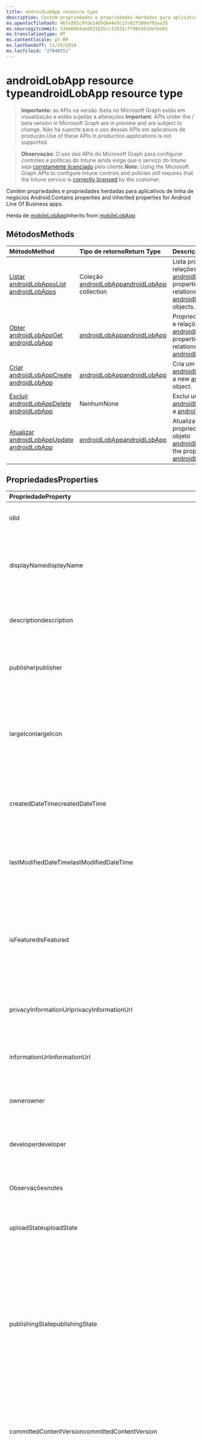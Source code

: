```yaml
---
title: androidLobApp resource type
description: Contém propriedades e propriedades herdadas para aplicativos de linha de negócios Android.
ms.openlocfilehash: 46fa392c9fde2489d644e9c1fc62f300ef95aa35
ms.sourcegitcommit: 334e84b4aed63162bcc31831cffd6d363dafee02
ms.translationtype: MT
ms.contentlocale: pt-BR
ms.lasthandoff: 11/29/2018
ms.locfileid: "27040551"
---
```

# <a name="androidlobapp-resource-type"></a><span data-ttu-id="0f87b-103">androidLobApp resource type</span><span class="sxs-lookup"><span data-stu-id="0f87b-103">androidLobApp resource type</span></span>

> <span data-ttu-id="0f87b-104">**Importante:** as APIs na versão /beta no Microsoft Graph estão em visualização e estão sujeitas a alterações.</span><span class="sxs-lookup"><span data-stu-id="0f87b-104">**Important:** APIs under the / beta version in Microsoft Graph are in preview and are subject to change.</span></span> <span data-ttu-id="0f87b-105">Não há suporte para o uso dessas APIs em aplicativos de produção.</span><span class="sxs-lookup"><span data-stu-id="0f87b-105">Use of these APIs in production applications is not supported.</span></span>

> <span data-ttu-id="0f87b-106">**Observação:** O uso das APIs do Microsoft Graph para configurar controles e políticas do Intune ainda exige que o serviço do Intune seja [corretamente licenciado](https://go.microsoft.com/fwlink/?linkid=839381) pelo cliente.</span><span class="sxs-lookup"><span data-stu-id="0f87b-106">**Note:** Using the Microsoft Graph APIs to configure Intune controls and policies still requires that the Intune service is [correctly licensed](https://go.microsoft.com/fwlink/?linkid=839381) by the customer.</span></span>

<span data-ttu-id="0f87b-107">Contém propriedades e propriedades herdadas para aplicativos de linha de negócios Android.</span><span class="sxs-lookup"><span data-stu-id="0f87b-107">Contains properties and inherited properties for Android Line Of Business apps.</span></span>

<span data-ttu-id="0f87b-108">Herda de [mobileLobApp](../resources/intune-apps-mobilelobapp.md)</span><span class="sxs-lookup"><span data-stu-id="0f87b-108">Inherits from [mobileLobApp](../resources/intune-apps-mobilelobapp.md)</span></span>

## <a name="methods"></a><span data-ttu-id="0f87b-109">Métodos</span><span class="sxs-lookup"><span data-stu-id="0f87b-109">Methods</span></span>
|<span data-ttu-id="0f87b-110">Método</span><span class="sxs-lookup"><span data-stu-id="0f87b-110">Method</span></span>|<span data-ttu-id="0f87b-111">Tipo de retorno</span><span class="sxs-lookup"><span data-stu-id="0f87b-111">Return Type</span></span>|<span data-ttu-id="0f87b-112">Descrição</span><span class="sxs-lookup"><span data-stu-id="0f87b-112">Description</span></span>|
|:---|:---|:---|
|[<span data-ttu-id="0f87b-113">Listar androidLobApps</span><span class="sxs-lookup"><span data-stu-id="0f87b-113">List androidLobApps</span></span>](../api/intune-apps-androidlobapp-list.md)|<span data-ttu-id="0f87b-114">Coleção [androidLobApp](../resources/intune-apps-androidlobapp.md)</span><span class="sxs-lookup"><span data-stu-id="0f87b-114">[androidLobApp](../resources/intune-apps-androidlobapp.md) collection</span></span>|<span data-ttu-id="0f87b-115">Lista propriedades e relações dos objetos [androidLobApp](../resources/intune-apps-androidlobapp.md).</span><span class="sxs-lookup"><span data-stu-id="0f87b-115">List properties and relationships of the [androidLobApp](../resources/intune-apps-androidlobapp.md) objects.</span></span>|
|[<span data-ttu-id="0f87b-116">Obter androidLobApp</span><span class="sxs-lookup"><span data-stu-id="0f87b-116">Get androidLobApp</span></span>](../api/intune-apps-androidlobapp-get.md)|[<span data-ttu-id="0f87b-117">androidLobApp</span><span class="sxs-lookup"><span data-stu-id="0f87b-117">androidLobApp</span></span>](../resources/intune-apps-androidlobapp.md)|<span data-ttu-id="0f87b-118">Propriedades de leitura e relações do objeto [androidLobApp](../resources/intune-apps-androidlobapp.md).</span><span class="sxs-lookup"><span data-stu-id="0f87b-118">Read properties and relationships of the [androidLobApp](../resources/intune-apps-androidlobapp.md) object.</span></span>|
|[<span data-ttu-id="0f87b-119">Criar androidLobApp</span><span class="sxs-lookup"><span data-stu-id="0f87b-119">Create androidLobApp</span></span>](../api/intune-apps-androidlobapp-create.md)|[<span data-ttu-id="0f87b-120">androidLobApp</span><span class="sxs-lookup"><span data-stu-id="0f87b-120">androidLobApp</span></span>](../resources/intune-apps-androidlobapp.md)|<span data-ttu-id="0f87b-121">Cria um novo objeto [androidLobApp](../resources/intune-apps-androidlobapp.md).</span><span class="sxs-lookup"><span data-stu-id="0f87b-121">Create a new [androidLobApp](../resources/intune-apps-androidlobapp.md) object.</span></span>|
|[<span data-ttu-id="0f87b-122">Excluir androidLobApp</span><span class="sxs-lookup"><span data-stu-id="0f87b-122">Delete androidLobApp</span></span>](../api/intune-apps-androidlobapp-delete.md)|<span data-ttu-id="0f87b-123">Nenhum</span><span class="sxs-lookup"><span data-stu-id="0f87b-123">None</span></span>|<span data-ttu-id="0f87b-124">Exclui um [androidLobApp](../resources/intune-apps-androidlobapp.md).</span><span class="sxs-lookup"><span data-stu-id="0f87b-124">Deletes a [androidLobApp](../resources/intune-apps-androidlobapp.md).</span></span>|
|[<span data-ttu-id="0f87b-125">Atualizar androidLobApp</span><span class="sxs-lookup"><span data-stu-id="0f87b-125">Update androidLobApp</span></span>](../api/intune-apps-androidlobapp-update.md)|[<span data-ttu-id="0f87b-126">androidLobApp</span><span class="sxs-lookup"><span data-stu-id="0f87b-126">androidLobApp</span></span>](../resources/intune-apps-androidlobapp.md)|<span data-ttu-id="0f87b-127">Atualiza as propriedades de um objeto [androidLobApp](../resources/intune-apps-androidlobapp.md).</span><span class="sxs-lookup"><span data-stu-id="0f87b-127">Update the properties of a [androidLobApp](../resources/intune-apps-androidlobapp.md) object.</span></span>|

## <a name="properties"></a><span data-ttu-id="0f87b-128">Propriedades</span><span class="sxs-lookup"><span data-stu-id="0f87b-128">Properties</span></span>
|<span data-ttu-id="0f87b-129">Propriedade</span><span class="sxs-lookup"><span data-stu-id="0f87b-129">Property</span></span>|<span data-ttu-id="0f87b-130">Tipo</span><span class="sxs-lookup"><span data-stu-id="0f87b-130">Type</span></span>|<span data-ttu-id="0f87b-131">Descrição</span><span class="sxs-lookup"><span data-stu-id="0f87b-131">Description</span></span>|
|:---|:---|:---|
|<span data-ttu-id="0f87b-132">id</span><span class="sxs-lookup"><span data-stu-id="0f87b-132">id</span></span>|<span data-ttu-id="0f87b-133">String</span><span class="sxs-lookup"><span data-stu-id="0f87b-133">String</span></span>|<span data-ttu-id="0f87b-134">Chave da entidade.</span><span class="sxs-lookup"><span data-stu-id="0f87b-134">Key of the entity.</span></span> <span data-ttu-id="0f87b-135">Herdado de [mobileApp](../resources/intune-apps-mobileapp.md)</span><span class="sxs-lookup"><span data-stu-id="0f87b-135">Inherited from [mobileApp](../resources/intune-apps-mobileapp.md)</span></span>|
|<span data-ttu-id="0f87b-136">displayName</span><span class="sxs-lookup"><span data-stu-id="0f87b-136">displayName</span></span>|<span data-ttu-id="0f87b-137">String</span><span class="sxs-lookup"><span data-stu-id="0f87b-137">String</span></span>|<span data-ttu-id="0f87b-138">O título do aplicativo importado ou definido pelo administrador.</span><span class="sxs-lookup"><span data-stu-id="0f87b-138">The admin provided or imported title of the app.</span></span> <span data-ttu-id="0f87b-139">Herdado de [mobileApp](../resources/intune-apps-mobileapp.md)</span><span class="sxs-lookup"><span data-stu-id="0f87b-139">Inherited from [mobileApp](../resources/intune-apps-mobileapp.md)</span></span>|
|<span data-ttu-id="0f87b-140">description</span><span class="sxs-lookup"><span data-stu-id="0f87b-140">description</span></span>|<span data-ttu-id="0f87b-141">String</span><span class="sxs-lookup"><span data-stu-id="0f87b-141">String</span></span>|<span data-ttu-id="0f87b-142">A descrição do aplicativo.</span><span class="sxs-lookup"><span data-stu-id="0f87b-142">The description of the app.</span></span> <span data-ttu-id="0f87b-143">Herdado de [mobileApp](../resources/intune-apps-mobileapp.md)</span><span class="sxs-lookup"><span data-stu-id="0f87b-143">Inherited from [mobileApp](../resources/intune-apps-mobileapp.md)</span></span>|
|<span data-ttu-id="0f87b-144">publisher</span><span class="sxs-lookup"><span data-stu-id="0f87b-144">publisher</span></span>|<span data-ttu-id="0f87b-145">String</span><span class="sxs-lookup"><span data-stu-id="0f87b-145">String</span></span>|<span data-ttu-id="0f87b-146">O publicador do aplicativo.</span><span class="sxs-lookup"><span data-stu-id="0f87b-146">The publisher of the app.</span></span> <span data-ttu-id="0f87b-147">Herdado de [mobileApp](../resources/intune-apps-mobileapp.md)</span><span class="sxs-lookup"><span data-stu-id="0f87b-147">Inherited from [mobileApp](../resources/intune-apps-mobileapp.md)</span></span>|
|<span data-ttu-id="0f87b-148">largeIcon</span><span class="sxs-lookup"><span data-stu-id="0f87b-148">largeIcon</span></span>|[<span data-ttu-id="0f87b-149">mimeContent</span><span class="sxs-lookup"><span data-stu-id="0f87b-149">mimeContent</span></span>](../resources/intune-shared-mimecontent.md)|<span data-ttu-id="0f87b-150">O ícone grande, a ser exibido nos detalhes do aplicativo e usado para o carregamento do ícone.</span><span class="sxs-lookup"><span data-stu-id="0f87b-150">The large icon, to be displayed in the app details and used for upload of the icon.</span></span> <span data-ttu-id="0f87b-151">Herdado de [mobileApp](../resources/intune-apps-mobileapp.md)</span><span class="sxs-lookup"><span data-stu-id="0f87b-151">Inherited from [mobileApp](../resources/intune-apps-mobileapp.md)</span></span>|
|<span data-ttu-id="0f87b-152">createdDateTime</span><span class="sxs-lookup"><span data-stu-id="0f87b-152">createdDateTime</span></span>|<span data-ttu-id="0f87b-153">DateTimeOffset</span><span class="sxs-lookup"><span data-stu-id="0f87b-153">DateTimeOffset</span></span>|<span data-ttu-id="0f87b-154">A data e a hora da criação do aplicativo.</span><span class="sxs-lookup"><span data-stu-id="0f87b-154">The date and time the app was created.</span></span> <span data-ttu-id="0f87b-155">Herdado de [mobileApp](../resources/intune-apps-mobileapp.md)</span><span class="sxs-lookup"><span data-stu-id="0f87b-155">Inherited from [mobileApp](../resources/intune-apps-mobileapp.md)</span></span>|
|<span data-ttu-id="0f87b-156">lastModifiedDateTime</span><span class="sxs-lookup"><span data-stu-id="0f87b-156">lastModifiedDateTime</span></span>|<span data-ttu-id="0f87b-157">DateTimeOffset</span><span class="sxs-lookup"><span data-stu-id="0f87b-157">DateTimeOffset</span></span>|<span data-ttu-id="0f87b-158">A data e a hora que o aplicativo foi modificado pela última vez.</span><span class="sxs-lookup"><span data-stu-id="0f87b-158">The date and time the app was last modified.</span></span> <span data-ttu-id="0f87b-159">Herdado de [mobileApp](../resources/intune-apps-mobileapp.md)</span><span class="sxs-lookup"><span data-stu-id="0f87b-159">Inherited from [mobileApp](../resources/intune-apps-mobileapp.md)</span></span>|
|<span data-ttu-id="0f87b-160">isFeatured</span><span class="sxs-lookup"><span data-stu-id="0f87b-160">isFeatured</span></span>|<span data-ttu-id="0f87b-161">Booliano</span><span class="sxs-lookup"><span data-stu-id="0f87b-161">Boolean</span></span>|<span data-ttu-id="0f87b-162">O valor que indica se o aplicativo está marcado como em destaque pelo administrador. Herdado de [mobileApp](../resources/intune-apps-mobileapp.md)</span><span class="sxs-lookup"><span data-stu-id="0f87b-162">The value indicating whether the app is marked as featured by the admin. Inherited from [mobileApp](../resources/intune-apps-mobileapp.md)</span></span>|
|<span data-ttu-id="0f87b-163">privacyInformationUrl</span><span class="sxs-lookup"><span data-stu-id="0f87b-163">privacyInformationUrl</span></span>|<span data-ttu-id="0f87b-164">String</span><span class="sxs-lookup"><span data-stu-id="0f87b-164">String</span></span>|<span data-ttu-id="0f87b-165">A URL da declaração de privacidade.</span><span class="sxs-lookup"><span data-stu-id="0f87b-165">The privacy statement Url.</span></span> <span data-ttu-id="0f87b-166">Herdado de [mobileApp](../resources/intune-apps-mobileapp.md)</span><span class="sxs-lookup"><span data-stu-id="0f87b-166">Inherited from [mobileApp](../resources/intune-apps-mobileapp.md)</span></span>|
|<span data-ttu-id="0f87b-167">informationUrl</span><span class="sxs-lookup"><span data-stu-id="0f87b-167">informationUrl</span></span>|<span data-ttu-id="0f87b-168">String</span><span class="sxs-lookup"><span data-stu-id="0f87b-168">String</span></span>|<span data-ttu-id="0f87b-169">A URL de informações adicionais.</span><span class="sxs-lookup"><span data-stu-id="0f87b-169">The more information Url.</span></span> <span data-ttu-id="0f87b-170">Herdado de [mobileApp](../resources/intune-apps-mobileapp.md)</span><span class="sxs-lookup"><span data-stu-id="0f87b-170">Inherited from [mobileApp](../resources/intune-apps-mobileapp.md)</span></span>|
|<span data-ttu-id="0f87b-171">owner</span><span class="sxs-lookup"><span data-stu-id="0f87b-171">owner</span></span>|<span data-ttu-id="0f87b-172">String</span><span class="sxs-lookup"><span data-stu-id="0f87b-172">String</span></span>|<span data-ttu-id="0f87b-173">O proprietário do conteúdo.</span><span class="sxs-lookup"><span data-stu-id="0f87b-173">The owner of the app.</span></span> <span data-ttu-id="0f87b-174">Herdado de [mobileApp](../resources/intune-apps-mobileapp.md)</span><span class="sxs-lookup"><span data-stu-id="0f87b-174">Inherited from [mobileApp](../resources/intune-apps-mobileapp.md)</span></span>|
|<span data-ttu-id="0f87b-175">developer</span><span class="sxs-lookup"><span data-stu-id="0f87b-175">developer</span></span>|<span data-ttu-id="0f87b-176">String</span><span class="sxs-lookup"><span data-stu-id="0f87b-176">String</span></span>|<span data-ttu-id="0f87b-177">O desenvolvedor do aplicativo.</span><span class="sxs-lookup"><span data-stu-id="0f87b-177">The developer of the app.</span></span> <span data-ttu-id="0f87b-178">Herdado de [mobileApp](../resources/intune-apps-mobileapp.md)</span><span class="sxs-lookup"><span data-stu-id="0f87b-178">Inherited from [mobileApp](../resources/intune-apps-mobileapp.md)</span></span>|
|<span data-ttu-id="0f87b-179">Observações</span><span class="sxs-lookup"><span data-stu-id="0f87b-179">notes</span></span>|<span data-ttu-id="0f87b-180">String</span><span class="sxs-lookup"><span data-stu-id="0f87b-180">String</span></span>|<span data-ttu-id="0f87b-181">Anotações para o aplicativo.</span><span class="sxs-lookup"><span data-stu-id="0f87b-181">Notes for the app.</span></span> <span data-ttu-id="0f87b-182">Herdado de [mobileApp](../resources/intune-apps-mobileapp.md)</span><span class="sxs-lookup"><span data-stu-id="0f87b-182">Inherited from [mobileApp](../resources/intune-apps-mobileapp.md)</span></span>|
|<span data-ttu-id="0f87b-183">uploadState</span><span class="sxs-lookup"><span data-stu-id="0f87b-183">uploadState</span></span>|<span data-ttu-id="0f87b-184">Int32</span><span class="sxs-lookup"><span data-stu-id="0f87b-184">Int32</span></span>|<span data-ttu-id="0f87b-185">O estado de carregamento.</span><span class="sxs-lookup"><span data-stu-id="0f87b-185">The upload state.</span></span> <span data-ttu-id="0f87b-186">Herdado de [mobileApp](../resources/intune-apps-mobileapp.md)</span><span class="sxs-lookup"><span data-stu-id="0f87b-186">Inherited from [mobileApp](../resources/intune-apps-mobileapp.md)</span></span>|
|<span data-ttu-id="0f87b-187">publishingState</span><span class="sxs-lookup"><span data-stu-id="0f87b-187">publishingState</span></span>|[<span data-ttu-id="0f87b-188">mobileAppPublishingState</span><span class="sxs-lookup"><span data-stu-id="0f87b-188">mobileAppPublishingState</span></span>](../resources/intune-apps-mobileapppublishingstate.md)|<span data-ttu-id="0f87b-189">O estado de publicação para o aplicativo.</span><span class="sxs-lookup"><span data-stu-id="0f87b-189">The publishing state for the app.</span></span> <span data-ttu-id="0f87b-190">O aplicativo não pode ser assinado, a menos que ele seja publicado.</span><span class="sxs-lookup"><span data-stu-id="0f87b-190">The app cannot be assigned unless the app is published.</span></span> <span data-ttu-id="0f87b-191">Herdada do [mobileApp](../resources/intune-apps-mobileapp.md).</span><span class="sxs-lookup"><span data-stu-id="0f87b-191">Inherited from [mobileApp](../resources/intune-apps-mobileapp.md).</span></span> <span data-ttu-id="0f87b-192">Os valores possíveis são: `notPublished`, `processing`, `published`.</span><span class="sxs-lookup"><span data-stu-id="0f87b-192">Possible values are: `notPublished`, `processing`, `published`.</span></span>|
|<span data-ttu-id="0f87b-193">committedContentVersion</span><span class="sxs-lookup"><span data-stu-id="0f87b-193">committedContentVersion</span></span>|<span data-ttu-id="0f87b-194">String</span><span class="sxs-lookup"><span data-stu-id="0f87b-194">String</span></span>|<span data-ttu-id="0f87b-195">A versão do conteúdo interno confirmado.</span><span class="sxs-lookup"><span data-stu-id="0f87b-195">The internal committed content version.</span></span> <span data-ttu-id="0f87b-196">Herdado de [mobileLobApp](../resources/intune-apps-mobilelobapp.md)</span><span class="sxs-lookup"><span data-stu-id="0f87b-196">Inherited from [mobileLobApp](../resources/intune-apps-mobilelobapp.md)</span></span>|
|<span data-ttu-id="0f87b-197">fileName</span><span class="sxs-lookup"><span data-stu-id="0f87b-197">fileName</span></span>|<span data-ttu-id="0f87b-198">String</span><span class="sxs-lookup"><span data-stu-id="0f87b-198">String</span></span>|<span data-ttu-id="0f87b-199">O nome do arquivo do aplicativo Lob principal.</span><span class="sxs-lookup"><span data-stu-id="0f87b-199">The name of the main Lob application file.</span></span> <span data-ttu-id="0f87b-200">Herdado de [mobileLobApp](../resources/intune-apps-mobilelobapp.md)</span><span class="sxs-lookup"><span data-stu-id="0f87b-200">Inherited from [mobileLobApp](../resources/intune-apps-mobilelobapp.md)</span></span>|
|<span data-ttu-id="0f87b-201">size</span><span class="sxs-lookup"><span data-stu-id="0f87b-201">size</span></span>|<span data-ttu-id="0f87b-202">Int64</span><span class="sxs-lookup"><span data-stu-id="0f87b-202">Int64</span></span>|<span data-ttu-id="0f87b-203">O tamanho total, incluindo todos os arquivos carregados.</span><span class="sxs-lookup"><span data-stu-id="0f87b-203">The total size, including all uploaded files.</span></span> <span data-ttu-id="0f87b-204">Herdado de [mobileLobApp](../resources/intune-apps-mobilelobapp.md)</span><span class="sxs-lookup"><span data-stu-id="0f87b-204">Inherited from [mobileLobApp](../resources/intune-apps-mobilelobapp.md)</span></span>|
|<span data-ttu-id="0f87b-205">packageId</span><span class="sxs-lookup"><span data-stu-id="0f87b-205">packageId</span></span>|<span data-ttu-id="0f87b-206">String</span><span class="sxs-lookup"><span data-stu-id="0f87b-206">String</span></span>|<span data-ttu-id="0f87b-207">O identificador do pacote.</span><span class="sxs-lookup"><span data-stu-id="0f87b-207">The package identifier.</span></span>|
|<span data-ttu-id="0f87b-208">identityName</span><span class="sxs-lookup"><span data-stu-id="0f87b-208">identityName</span></span>|<span data-ttu-id="0f87b-209">String</span><span class="sxs-lookup"><span data-stu-id="0f87b-209">String</span></span>|<span data-ttu-id="0f87b-210">O Nome da Identidade.</span><span class="sxs-lookup"><span data-stu-id="0f87b-210">The Identity Name.</span></span>|
|<span data-ttu-id="0f87b-211">minimumSupportedOperatingSystem</span><span class="sxs-lookup"><span data-stu-id="0f87b-211">minimumSupportedOperatingSystem</span></span>|[<span data-ttu-id="0f87b-212">androidMinimumOperatingSystem</span><span class="sxs-lookup"><span data-stu-id="0f87b-212">androidMinimumOperatingSystem</span></span>](../resources/intune-apps-androidminimumoperatingsystem.md)|<span data-ttu-id="0f87b-213">O valor do sistema de operacional mínimo aplicável.</span><span class="sxs-lookup"><span data-stu-id="0f87b-213">The value for the minimum applicable operating system.</span></span>|
|<span data-ttu-id="0f87b-214">versionName</span><span class="sxs-lookup"><span data-stu-id="0f87b-214">versionName</span></span>|<span data-ttu-id="0f87b-215">Cadeia de caracteres</span><span class="sxs-lookup"><span data-stu-id="0f87b-215">String</span></span>|<span data-ttu-id="0f87b-216">O nome da versão do aplicativo de Linha de Negócios (LoB) Android.</span><span class="sxs-lookup"><span data-stu-id="0f87b-216">The version name of Android Line of Business (LoB) app.</span></span>|
|<span data-ttu-id="0f87b-217">versionCode</span><span class="sxs-lookup"><span data-stu-id="0f87b-217">versionCode</span></span>|<span data-ttu-id="0f87b-218">Cadeia de caracteres</span><span class="sxs-lookup"><span data-stu-id="0f87b-218">String</span></span>|<span data-ttu-id="0f87b-219">O código da versão do aplicativo de Linha de Negócios (LoB) Android.</span><span class="sxs-lookup"><span data-stu-id="0f87b-219">The version code of Android Line of Business (LoB) app.</span></span>|
|<span data-ttu-id="0f87b-220">identityVersion</span><span class="sxs-lookup"><span data-stu-id="0f87b-220">identityVersion</span></span>|<span data-ttu-id="0f87b-221">String</span><span class="sxs-lookup"><span data-stu-id="0f87b-221">String</span></span>|<span data-ttu-id="0f87b-222">A versão da identidade.</span><span class="sxs-lookup"><span data-stu-id="0f87b-222">The identity version.</span></span>|

## <a name="relationships"></a><span data-ttu-id="0f87b-223">Relações</span><span class="sxs-lookup"><span data-stu-id="0f87b-223">Relationships</span></span>
|<span data-ttu-id="0f87b-224">Relação</span><span class="sxs-lookup"><span data-stu-id="0f87b-224">Relationship</span></span>|<span data-ttu-id="0f87b-225">Tipo</span><span class="sxs-lookup"><span data-stu-id="0f87b-225">Type</span></span>|<span data-ttu-id="0f87b-226">Descrição</span><span class="sxs-lookup"><span data-stu-id="0f87b-226">Description</span></span>|
|:---|:---|:---|
|<span data-ttu-id="0f87b-227">categories</span><span class="sxs-lookup"><span data-stu-id="0f87b-227">categories</span></span>|<span data-ttu-id="0f87b-228">Coleção [mobileAppCategory](../resources/intune-apps-mobileappcategory.md)</span><span class="sxs-lookup"><span data-stu-id="0f87b-228">[mobileAppCategory](../resources/intune-apps-mobileappcategory.md) collection</span></span>|<span data-ttu-id="0f87b-229">A lista de categorias para este aplicativo.</span><span class="sxs-lookup"><span data-stu-id="0f87b-229">The list of categories for this app.</span></span> <span data-ttu-id="0f87b-230">Herdado de [mobileApp](../resources/intune-apps-mobileapp.md)</span><span class="sxs-lookup"><span data-stu-id="0f87b-230">Inherited from [mobileApp](../resources/intune-apps-mobileapp.md)</span></span>|
|<span data-ttu-id="0f87b-231">assignments</span><span class="sxs-lookup"><span data-stu-id="0f87b-231">assignments</span></span>|<span data-ttu-id="0f87b-232">Coleção [mobileAppAssignment](../resources/intune-apps-mobileappassignment.md)</span><span class="sxs-lookup"><span data-stu-id="0f87b-232">[mobileAppAssignment](../resources/intune-apps-mobileappassignment.md) collection</span></span>|<span data-ttu-id="0f87b-233">A lista de atribuições de grupo para esse aplicativo móvel.</span><span class="sxs-lookup"><span data-stu-id="0f87b-233">The list of group assignments for this mobile app.</span></span> <span data-ttu-id="0f87b-234">Herdado de [mobileApp](../resources/intune-apps-mobileapp.md)</span><span class="sxs-lookup"><span data-stu-id="0f87b-234">Inherited from [mobileApp](../resources/intune-apps-mobileapp.md)</span></span>|
|<span data-ttu-id="0f87b-235">installSummary</span><span class="sxs-lookup"><span data-stu-id="0f87b-235">installSummary</span></span>|[<span data-ttu-id="0f87b-236">mobileAppInstallSummary</span><span class="sxs-lookup"><span data-stu-id="0f87b-236">mobileAppInstallSummary</span></span>](../resources/intune-apps-mobileappinstallsummary.md)|<span data-ttu-id="0f87b-237">Resumo de instalação do aplicativo móvel.</span><span class="sxs-lookup"><span data-stu-id="0f87b-237">Mobile App Install Summary.</span></span> <span data-ttu-id="0f87b-238">Herdado de [mobileApp](../resources/intune-apps-mobileapp.md)</span><span class="sxs-lookup"><span data-stu-id="0f87b-238">Inherited from [mobileApp](../resources/intune-apps-mobileapp.md)</span></span>|
|<span data-ttu-id="0f87b-239">deviceStatuses</span><span class="sxs-lookup"><span data-stu-id="0f87b-239">deviceStatuses</span></span>|<span data-ttu-id="0f87b-240">coleção [mobileAppInstallStatus](../resources/intune-apps-mobileappinstallstatus.md)</span><span class="sxs-lookup"><span data-stu-id="0f87b-240">[mobileAppInstallStatus](../resources/intune-apps-mobileappinstallstatus.md) collection</span></span>|<span data-ttu-id="0f87b-241">A lista de estados de instalação para esse aplicativo móvel.</span><span class="sxs-lookup"><span data-stu-id="0f87b-241">The list of installation states for this mobile app.</span></span> <span data-ttu-id="0f87b-242">Herdado de [mobileApp](../resources/intune-apps-mobileapp.md)</span><span class="sxs-lookup"><span data-stu-id="0f87b-242">Inherited from [mobileApp](../resources/intune-apps-mobileapp.md)</span></span>|
|<span data-ttu-id="0f87b-243">userStatuses</span><span class="sxs-lookup"><span data-stu-id="0f87b-243">userStatuses</span></span>|<span data-ttu-id="0f87b-244">coleção [userAppInstallStatus](../resources/intune-apps-userappinstallstatus.md)</span><span class="sxs-lookup"><span data-stu-id="0f87b-244">[userAppInstallStatus](../resources/intune-apps-userappinstallstatus.md) collection</span></span>|<span data-ttu-id="0f87b-245">A lista de estados de instalação para esse aplicativo móvel.</span><span class="sxs-lookup"><span data-stu-id="0f87b-245">The list of installation states for this mobile app.</span></span> <span data-ttu-id="0f87b-246">Herdado de [mobileApp](../resources/intune-apps-mobileapp.md)</span><span class="sxs-lookup"><span data-stu-id="0f87b-246">Inherited from [mobileApp](../resources/intune-apps-mobileapp.md)</span></span>|
|<span data-ttu-id="0f87b-247">contentVersions</span><span class="sxs-lookup"><span data-stu-id="0f87b-247">contentVersions</span></span>|<span data-ttu-id="0f87b-248">Coleção [mobileAppContent](../resources/intune-apps-mobileappcontent.md)</span><span class="sxs-lookup"><span data-stu-id="0f87b-248">[mobileAppContent](../resources/intune-apps-mobileappcontent.md) collection</span></span>|<span data-ttu-id="0f87b-249">A lista das versões de conteúdo deste aplicativo.</span><span class="sxs-lookup"><span data-stu-id="0f87b-249">The list of content versions for this app.</span></span> <span data-ttu-id="0f87b-250">Herdado de [mobileLobApp](../resources/intune-apps-mobilelobapp.md)</span><span class="sxs-lookup"><span data-stu-id="0f87b-250">Inherited from [mobileLobApp](../resources/intune-apps-mobilelobapp.md)</span></span>|

## <a name="json-representation"></a><span data-ttu-id="0f87b-251">Representação JSON</span><span class="sxs-lookup"><span data-stu-id="0f87b-251">JSON Representation</span></span>
<span data-ttu-id="0f87b-252">Veja a seguir uma representação JSON do recurso.</span><span class="sxs-lookup"><span data-stu-id="0f87b-252">Here is a JSON representation of the resource.</span></span>
<!-- {
  "blockType": "resource",
  "keyProperty": "id",
  "@odata.type": "microsoft.graph.androidLobApp"
}
-->
``` json
{
  "@odata.type": "#microsoft.graph.androidLobApp",
  "id": "String (identifier)",
  "displayName": "String",
  "description": "String",
  "publisher": "String",
  "largeIcon": {
    "@odata.type": "microsoft.graph.mimeContent",
    "type": "String",
    "value": "binary"
  },
  "createdDateTime": "String (timestamp)",
  "lastModifiedDateTime": "String (timestamp)",
  "isFeatured": true,
  "privacyInformationUrl": "String",
  "informationUrl": "String",
  "owner": "String",
  "developer": "String",
  "notes": "String",
  "uploadState": 1024,
  "publishingState": "String",
  "committedContentVersion": "String",
  "fileName": "String",
  "size": 1024,
  "packageId": "String",
  "identityName": "String",
  "minimumSupportedOperatingSystem": {
    "@odata.type": "microsoft.graph.androidMinimumOperatingSystem",
    "v4_0": true,
    "v4_0_3": true,
    "v4_1": true,
    "v4_2": true,
    "v4_3": true,
    "v4_4": true,
    "v5_0": true,
    "v5_1": true,
    "v6_0": true,
    "v7_0": true,
    "v7_1": true,
    "v8_0": true,
    "v8_1": true,
    "v9_0": true
  },
  "versionName": "String",
  "versionCode": "String",
  "identityVersion": "String"
}
```





